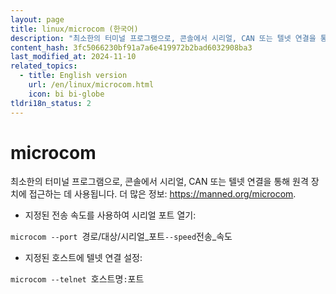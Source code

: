 ```yaml
---
layout: page
title: linux/microcom (한국어)
description: "최소한의 터미널 프로그램으로, 콘솔에서 시리얼, CAN 또는 텔넷 연결을 통해 원격 장치에 접근하는 데 사용됩니다."
content_hash: 3fc5066230bf91a7a6e419972b2bad6032908ba3
last_modified_at: 2024-11-10
related_topics:
  - title: English version
    url: /en/linux/microcom.html
    icon: bi bi-globe
tldri18n_status: 2
---
```

# microcom

최소한의 터미널 프로그램으로, 콘솔에서 시리얼, CAN 또는 텔넷 연결을 통해 원격 장치에 접근하는 데 사용됩니다.
더 많은 정보: <https://manned.org/microcom>.

- 지정된 전송 속도를 사용하여 시리얼 포트 열기:

`microcom --port `<span class="tldr-var badge badge-pill bg-dark-lm bg-white-dm text-white-lm text-dark-dm font-weight-bold">경로/대상/시리얼_포트</span>` --speed `<span class="tldr-var badge badge-pill bg-dark-lm bg-white-dm text-white-lm text-dark-dm font-weight-bold">전송_속도</span>

- 지정된 호스트에 텔넷 연결 설정:

`microcom --telnet `<span class="tldr-var badge badge-pill bg-dark-lm bg-white-dm text-white-lm text-dark-dm font-weight-bold">호스트명</span>`:`<span class="tldr-var badge badge-pill bg-dark-lm bg-white-dm text-white-lm text-dark-dm font-weight-bold">포트</span>

